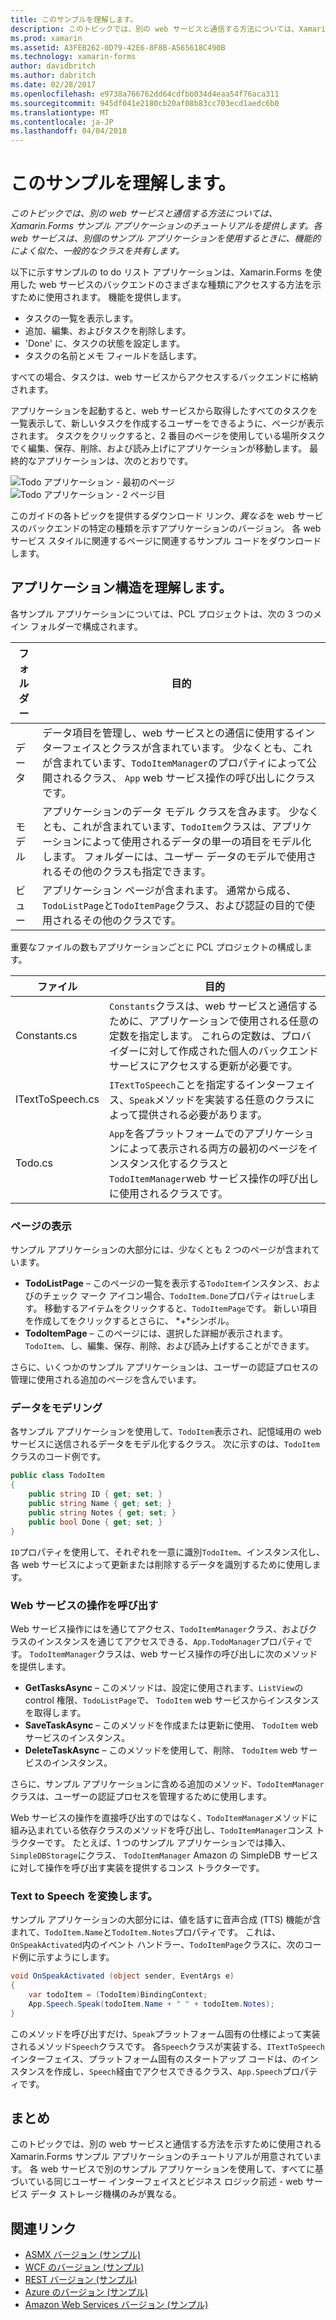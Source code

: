 ```yaml
---
title: このサンプルを理解します。
description: このトピックでは、別の web サービスと通信する方法については、Xamarin.Forms サンプル アプリケーションのチュートリアルを提供します。 各 web サービスは、別個のサンプル アプリケーションを使用するときに、機能的によく似た、一般的なクラスを共有します。
ms.prod: xamarin
ms.assetid: A3FEB262-0D79-42E6-8F8B-A565618C490B
ms.technology: xamarin-forms
author: davidbritch
ms.author: dabritch
ms.date: 02/28/2017
ms.openlocfilehash: e9738a766762dd64cdfbb034d4eaa54f76aca311
ms.sourcegitcommit: 945df041e2180cb20af08b83cc703ecd1aedc6b0
ms.translationtype: MT
ms.contentlocale: ja-JP
ms.lasthandoff: 04/04/2018
---
```

# <a name="understanding-the-sample"></a>このサンプルを理解します。

_このトピックでは、別の web サービスと通信する方法については、Xamarin.Forms サンプル アプリケーションのチュートリアルを提供します。各 web サービスは、別個のサンプル アプリケーションを使用するときに、機能的によく似た、一般的なクラスを共有します。_

以下に示すサンプルの to do リスト アプリケーションは、Xamarin.Forms を使用した web サービスのバックエンドのさまざまな種類にアクセスする方法を示すために使用されます。 機能を提供します。

- タスクの一覧を表示します。
- 追加、編集、およびタスクを削除します。
- 'Done' に、タスクの状態を設定します。
- タスクの名前とメモ フィールドを話します。

すべての場合、タスクは、web サービスからアクセスするバックエンドに格納されます。

アプリケーションを起動すると、web サービスから取得したすべてのタスクを一覧表示して、新しいタスクを作成するユーザーをできるように、ページが表示されます。 タスクをクリックすると、2 番目のページを使用している場所タスクでく編集、保存、削除、および読み上げにアプリケーションが移動します。 最終的なアプリケーションは、次のとおりです。

![](walkthrough-images/app-example-1.png "Todo アプリケーション - 最初のページ")
![](walkthrough-images/app-example-2.png "Todo アプリケーション - 2 ページ目")

このガイドの各トピックを提供するダウンロード リンク、*異なる*を web サービスのバックエンドの特定の種類を示すアプリケーションのバージョン。 各 web サービス スタイルに関連するページに関連するサンプル コードをダウンロードします。

## <a name="understanding-the-application-anatomy"></a>アプリケーション構造を理解します。

各サンプル アプリケーションについては、PCL プロジェクトは、次の 3 つのメイン フォルダーで構成されます。

|フォルダー|目的|
|--- |--- |
|データ|データ項目を管理し、web サービスとの通信に使用するインターフェイスとクラスが含まれています。 少なくとも、これが含まれています、`TodoItemManager`のプロパティによって公開されるクラス、 `App` web サービス操作の呼び出しにクラスです。|
|モデル|アプリケーションのデータ モデル クラスを含みます。 少なくとも、これが含まれています、`TodoItem`クラスは、アプリケーションによって使用されるデータの単一の項目をモデル化します。 フォルダーには、ユーザー データのモデルで使用されるその他のクラスも指定できます。|
|ビュー|アプリケーション ページが含まれます。 通常から成る、`TodoListPage`と`TodoItemPage`クラス、および認証の目的で使用されるその他のクラスです。|

重要なファイルの数もアプリケーションごとに PCL プロジェクトの構成します。

|ファイル|目的|
|--- |--- |
|Constants.cs|`Constants`クラスは、web サービスと通信するために、アプリケーションで使用される任意の定数を指定します。 これらの定数は、プロバイダーに対して作成された個人のバックエンド サービスにアクセスする更新が必要です。|
|ITextToSpeech.cs|`ITextToSpeech`ことを指定するインターフェイス、`Speak`メソッドを実装する任意のクラスによって提供される必要があります。|
|Todo.cs|`App`を各プラットフォームでのアプリケーションによって表示される両方の最初のページをインスタンス化するクラスと`TodoItemManager`web サービス操作の呼び出しに使用されるクラスです。|

### <a name="viewing-pages"></a>ページの表示

サンプル アプリケーションの大部分には、少なくとも 2 つのページが含まれています。

- **TodoListPage** – このページの一覧を表示する`TodoItem`インスタンス、およびのチェック マーク アイコン場合、`TodoItem.Done`プロパティは`true`します。 移動するアイテムをクリックすると、`TodoItemPage`です。 新しい項目を作成してをクリックするとさらに、 *+*シンボル。
- **TodoItemPage** – このページには、選択した詳細が表示されます。 `TodoItem`、し、編集、保存、削除、および読み上げすることができます。

さらに、いくつかのサンプル アプリケーションは、ユーザーの認証プロセスの管理に使用される追加のページを含んでいます。

### <a name="modeling-the-data"></a>データをモデリング

各サンプル アプリケーションを使用して、`TodoItem`表示され、記憶域用の web サービスに送信されるデータをモデル化するクラス。 次に示すのは、`TodoItem` クラスのコード例です。

```csharp
public class TodoItem
{
    public string ID { get; set; }
    public string Name { get; set; }
    public string Notes { get; set; }
    public bool Done { get; set; }
}
```

`ID`プロパティを使用して、それぞれを一意に識別`TodoItem`、インスタンス化し、各 web サービスによって更新または削除するデータを識別するために使用します。

### <a name="invoking-web-service-operations"></a>Web サービスの操作を呼び出す

Web サービス操作にはを通じてアクセス、`TodoItemManager`クラス、およびクラスのインスタンスを通じてアクセスできる、`App.TodoManager`プロパティです。 `TodoItemManager`クラスは、web サービス操作の呼び出しに次のメソッドを提供します。

- **GetTasksAsync** – このメソッドは、設定に使用されます、`ListView`の control 権限、`TodoListPage`で、 `TodoItem` web サービスからインスタンスを取得します。
- **SaveTaskAsync** – このメソッドを作成または更新に使用、 `TodoItem` web サービスのインスタンス。
- **DeleteTaskAsync** – このメソッドを使用して、削除、 `TodoItem` web サービスのインスタンス。

さらに、サンプル アプリケーションに含める追加のメソッド、`TodoItemManager`クラスは、ユーザーの認証プロセスを管理するために使用します。

Web サービスの操作を直接呼び出すのではなく、`TodoItemManager`メソッドに組み込まれている依存クラスのメソッドを呼び出し、`TodoItemManager`コンス トラクターです。 たとえば、1 つのサンプル アプリケーションでは挿入、`SimpleDBStorage`にクラス、 `TodoItemManager` Amazon の SimpleDB サービスに対して操作を呼び出す実装を提供するコンス トラクターです。

### <a name="translating-text-to-speech"></a>Text to Speech を変換します。

サンプル アプリケーションの大部分には、値を話すに音声合成 (TTS) 機能が含まれて、`TodoItem.Name`と`TodoItem.Notes`プロパティです。 これは、`OnSpeakActivated`内のイベント ハンドラー、`TodoItemPage`クラスに、次のコード例に示すようにします。

```csharp
void OnSpeakActivated (object sender, EventArgs e)
{
    var todoItem = (TodoItem)BindingContext;
    App.Speech.Speak(todoItem.Name + " " + todoItem.Notes);
}
```

このメソッドを呼び出すだけ、`Speak`プラットフォーム固有の仕様によって実装されるメソッド`Speech`クラスです。 各`Speech`クラスが実装する、`ITextToSpeech`インターフェイス、プラットフォーム固有のスタートアップ コードは、のインスタンスを作成し、`Speech`経由でアクセスできるクラス、`App.Speech`プロパティです。

## <a name="summary"></a>まとめ

このトピックでは、別の web サービスと通信する方法を示すために使用される Xamarin.Forms サンプル アプリケーションのチュートリアルが用意されています。 各 web サービスで別のサンプル アプリケーションを使用して、すべてに基づいている同じユーザー インターフェイスとビジネス ロジック前述 - web サービス データ ストレージ機構のみが異なる。


## <a name="related-links"></a>関連リンク

- [ASMX バージョン (サンプル)](https://developer.xamarin.com/samples/xamarin-forms/WebServices/TodoASMX)
- [WCF のバージョン (サンプル)](https://developer.xamarin.com/samples/xamarin-forms/WebServices/TodoWCF)
- [REST バージョン (サンプル)](https://developer.xamarin.com/samples/xamarin-forms/WebServices/TodoREST)
- [Azure のバージョン (サンプル)](https://developer.xamarin.com/samples/xamarin-forms/WebServices/TodoAzure)
- [Amazon Web Services バージョン (サンプル)](https://developer.xamarin.com/samples/xamarin-forms/WebServices/TodoAWS)
